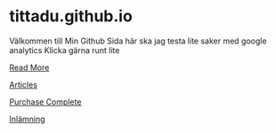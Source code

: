 # tittadu.github.io

Välkommen till Min Github Sida 
här ska jag testa lite saker med google analytics
Klicka gärna runt lite

[Read More](/read-more)

[Articles](/articles)

[Purchase Complete](/purchase-complete)

[Inlämning](/inlamning)
